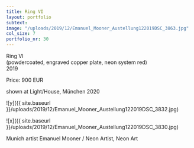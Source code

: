 ```yaml
---
title: Ring VI
layout: portfolio
subtext: 
image: "/uploads/2019/12/Emanuel_Mooner_Austellung122019DSC_3863.jpg"
col_size: 7
portfolio_nr: 30
---
```


Ring VI  
(powdercoated, engraved copper plate, neon system red)  
2019

Price: 900 EUR

shown at Light/House, München 2020

![y]({{ site.baseurl }}/uploads/2019/12/Emanuel_Mooner_Austellung122019DSC_3832.jpg)

![x]({{ site.baseurl }}/uploads/2019/12/Emanuel_Mooner_Austellung122019DSC_3830.jpg)

Munich artist Emanuel Mooner / Neon Artist, Neon Art